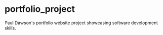 # portfolio_project
Paul Dawson's portfolio website project showcasing software development skills.
